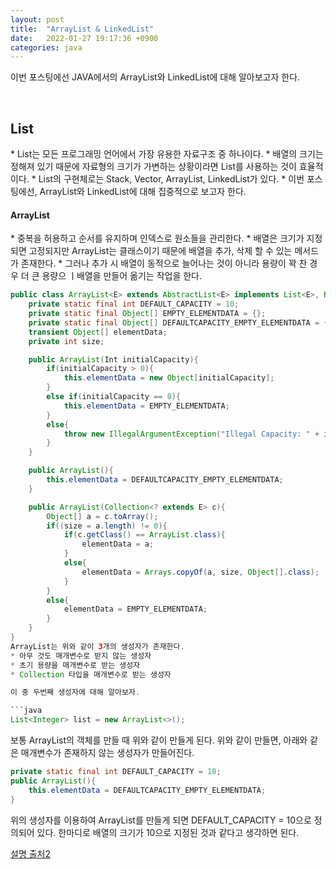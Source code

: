 ```yaml
---
layout: post
title:  "ArrayList & LinkedList"
date:   2022-01-27 19:17:36 +0900
categories: java
---
```

이번 포스팅에선 JAVA에서의 ArrayList와 LinkedList에 대해 알아보고자 한다.


<br>
<h2>List</h2>
* List는 모든 프로그래밍 언어에서 가장 유용한 자료구조 중 하나이다.
* 배열의 크기는 정해져 있기 때문에 자료형의 크기가 가변하는 상황이라면 List를 사용하는 것이 효율적이다.
* List의 구현체로는 Stack, Vector, ArrayList, LinkedList가 있다.
* 이번 포스팅에선, ArrayList와 LinkedList에 대해 집중적으로 보고자 한다.


<br>
<h4>ArrayList</h4>
* 중복을 허용하고 순서를 유지하며 인덱스로 원소들을 관리한다.
* 배열은 크기가 지정되면 고정되지만 ArrayList는 클래스이기 때문에 배열을 추가, 삭제 할 수 있는 메서드가 존재한다.
* 그러나 추가 시 배열이 동적으로 늘어나는 것이 아니라 용량이 꽉 찬 경우 더 큰 용량으 ㅣ배열을 만들어 옮기는 작업을 한다.


```java
public class ArrayList<E> extends AbstractList<E> implements List<E>, RandomAccess, Cloneable, java.io.Serializable{
    private static final int DEFAULT_CAPACITY = 10;
    private static final Object[] EMPTY_ELEMENTDATA = {};
    private static final Object[] DEFAULTCAPACITY_EMPTY_ELEMENTDATA = {};
    transient Object[] elementData;
    private int size;

    public ArrayList(Int initialCapacity){
        if(initialCapacity > 0){
            this.elementData = new Object[initialCapacity];
        }
        else if(initialCapacity == 0){
            this.elementData = EMPTY_ELEMENTDATA;
        }
        else{
            throw new IllegalArgumentException("Illegal Capacity: " + initialCapacity);
        }
    }

    public ArrayList(){
        this.elementData = DEFAULTCAPACITY_EMPTY_ELEMENTDATA;
    }

    public ArrayList(Collection<? extends E> c){
        Object[] a = c.toArray();
        if((size = a.length) != 0){
            if(c.getClass() == ArrayList.class){
                elementData = a;
            }
            else{
                elementData = Arrays.copyOf(a, size, Object[].class);
            }
        }
        else{
            elementData = EMPTY_ELEMENTDATA;
        }
    }
}
ArrayList는 위와 같이 3개의 생성자가 존재한다.
* 아무 것도 매개변수로 받지 않는 생성자
* 초기 용량을 매개변수로 받는 생성자
* Collection 타입을 매개변수로 받는 생성자

이 중 두번째 생성자에 대해 알아보자.

```java
List<Integer> list = new ArrayList<>();
```
보통 ArrayList의 객체를 만들 때 위와 같이 만들게 된다. 위와 같이 만들면, 아래와 같은 매개변수가 존재하지 않는 생성자가 만들어진다.

```java
private static final int DEFAULT_CAPACITY = 10;
public ArrayList(){
    this.elementData = DEFAULTCAPACITY_EMPTY_ELEMENTDATA;
}
```
위의 생성자를 이용하여 ArrayList를 만들게 되면 DEFAULT_CAPACITY = 10으로 정의되어 있다. 한마디로 배열의 크기가 10으로 지정된 것과 같다고 생각하면 된다.


[설명 출처2][설명2]<br>

[설명2]: https://khj93.tistory.com/entry/JAVA-%EB%9E%8C%EB%8B%A4%EC%8B%9DRambda%EB%9E%80-%EB%AC%B4%EC%97%87%EC%9D%B4%EA%B3%A0-%EC%82%AC%EC%9A%A9%EB%B2%95